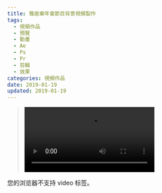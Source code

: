```yaml
---
title: 雅居樂年會節目背景視頻製作
tags:
  - 視頻作品
  - 預覽
  - 動畫
  - Ae
  - Ps
  - Pr
  - 剪輯
  - 效果
categories: 視頻作品
date: 2019-01-19
updated: 2019-01-19
---
```


><video src="/asset/videos/雅居乐年会视频.mp4" controls="controls">
您的浏览器不支持 video 标签。
</video>
